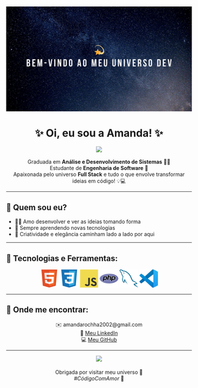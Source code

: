  <!-- 🪐 Banner no topo (coloque a URL do seu banner abaixo quando criar) -->
<p align="center">
  <img src="https://github.com/amandagrsl/amandagrsl/blob/main/assets/banner.jpeg?raw=true" alt="banner.jpeg">
</p>

<h1 align="center">✨ Oi, eu sou a Amanda! ✨</h1>

<p align="center">
  <img src="https://media.giphy.com/media/l4FGuhL4U2WyjdkaY/giphy.gif" width="100">
</p>

<p align="center">
Graduada em <strong>Análise e Desenvolvimento de Sistemas</strong> 👩‍🎓<br>
Estudante de <strong>Engenharia de Software</strong> 🚀<br>
Apaixonada pelo universo <strong>Full Stack</strong> e tudo o que envolve transformar ideias em código! 💡💻
</p>

---

## 🌟 Quem sou eu?

- 👩‍💻 Amo desenvolver e ver as ideias tomando forma
- 🌱 Sempre aprendendo novas tecnologias
- 🎨 Criatividade e elegância caminham lado a lado por aqui

---

## 🚀 Tecnologias e Ferramentas:

<p align="center">
  <img src="https://raw.githubusercontent.com/devicons/devicon/master/icons/html5/html5-original.svg" height="50">
  <img src="https://raw.githubusercontent.com/devicons/devicon/master/icons/css3/css3-original.svg" height="50">
  <img src="https://raw.githubusercontent.com/devicons/devicon/master/icons/javascript/javascript-original.svg" height="50">
  <img src="https://raw.githubusercontent.com/devicons/devicon/master/icons/php/php-original.svg" height="50">
  <img src="https://raw.githubusercontent.com/devicons/devicon/master/icons/mysql/mysql-original.svg" height="50">
  <img src="https://raw.githubusercontent.com/devicons/devicon/master/icons/vscode/vscode-original.svg" height="50">
</p>

---

## 💌 Onde me encontrar:

<p align="center">
  ✉️ amandarochha2002@gmail.com<br>
  💼 <a href="https://www.linkedin.com/in/amandagrsl">Meu LinkedIn</a><br>
  💻 <a href="https://github.com/amandagrsl">Meu GitHub</a>
</p>

---

<p align="center">
  <img src="https://media.giphy.com/media/26BRuo6sLetdllPAQ/giphy.gif" width="150"><br><br>
  Obrigada por visitar meu universo 💫<br>
  <em>#CódigoComAmor</em> 💖
</p>
